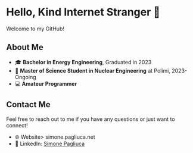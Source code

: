 # Hello, Kind Internet Stranger 👋

Welcome to my GitHub!

## About Me
- 🎓 **Bachelor in Energy Engineering**, Graduated in 2023
- 🔬 **Master of Science Student in Nuclear Engineering** at Polimi, 2023-Ongoing
- 💻 **Amateur Programmer**

## Contact Me
Feel free to reach out to me if you have any questions or just want to connect!
- 🌐 Website> simone.pagliuca.net
- 🔗 LinkedIn: [Simone Pagliuca](https://www.linkedin.com/in/simone-pagliuca/)
